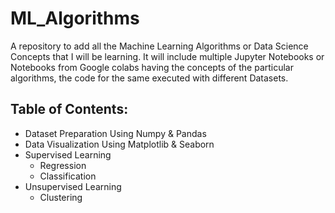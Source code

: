 # ML_Algorithms

A repository to add all the Machine Learning Algorithms or Data Science Concepts that I will be learning. It will include multiple Jupyter Notebooks or Notebooks from Google colabs having the concepts of the particular algorithms, the code for the same executed with different Datasets.

## Table of Contents:

- Dataset Preparation Using Numpy & Pandas
- Data Visualization Using Matplotlib & Seaborn
- Supervised Learning
  - Regression
  - Classification
- Unsupervised Learning
  - Clustering
